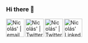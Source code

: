 ### Hi there 👋

<a href="mailto:morellinicolas96@gmail.com">
  <img align="left" alt="Nicolás' | email" width="50px" src="https://www.svgrepo.com/show/349443/mail.svg" />
</a>

<a href="https://discordapp.com/users/343254838366175242/">
  <img align="left" alt="Nicolás' | Twitter" width="50px" src="https://cdn.icon-icons.com/icons2/2108/PNG/512/discord_icon_130958.png" />
</a>

<a href="https://twitter.com/nicom_ar">
  <img align="left" alt="Nicolás' | Twitter" width="50px" src="https://www.svgrepo.com/show/349537/twitter.svg" />
</a>

<a href="https://www.linkedin.com/in/nicolasmorelli18/">
  <img align="left" alt="Nicolás' LinkedIn" width="50px" src="https://cdn.icon-icons.com/icons2/1996/PNG/512/linkedin_network_people_professional_profile_services_users_icon_123279.png" />
</a>



    
<!--
**nmorelli96/nmorelli96** is a ✨ _special_ ✨ repository because its `README.md` (this file) appears on your GitHub profile.




-->

